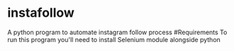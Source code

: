 # instafollow
A python program to automate instagram follow process
#Requirements
To run this program you'll need to install Selenium module alongside python

